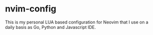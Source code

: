 # nvim-config
This is my personal LUA based configuration for Neovim that I use on a daily basis as Go, Python and Javascript IDE.

